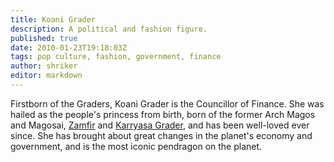 ```yaml
---
title: Koani Grader
description: A political and fashion figure.
published: true
date: 2010-01-23T19:18:03Z
tags: pop culture, fashion, government, finance
author: shriker
editor: markdown
---
```


Firstborn of the Graders, Koani Grader is the Councillor of Finance. She was hailed as the people's princess from birth, born of the former Arch Magos and Magosai, [Zamfir](/historical-figures/zamfir_grader "wikilink") and [Karryasa Grader](/historical-figures/karryasa_grader "wikilink"), and has been well-loved ever since. She has brought about great changes in the planet's economy and government, and is the most iconic pendragon on the planet.